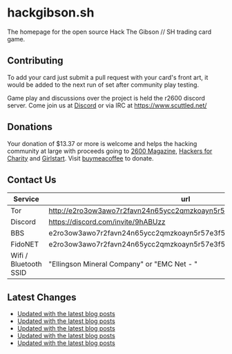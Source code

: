 # hackgibson.sh
The homepage for the open source Hack The Gibson // SH trading card game.


## Contributing

To add your card just submit a pull request with your card's front art, it would be added to the next run of set after community play testing.

Game play and discussions over the project is held the r2600 discord server. Come join us at [Discord](https://discord.com/invite/9hABUzz) or via IRC at https://www.scuttled.net/


## Donations

Your donation of $13.37 or more is welcome and helps the hacking community at large with proceeds going to [2600 Magazine](https://2600.com/), [Hackers for Charity](https://hackersforcharity.org) and [Girlstart](https://girlstart.org).  Visit [buymeacoffee](https://www.buymeacoffee.com/hackgibson.sh) to donate.


## Contact Us

Service | url
-|-
Tor | http://e2ro3ow3awo7r2favn24n65ycc2qmzkoayn5r57e3f56nvjwdcgg32ad.onion
Discord | https://discord.com/invite/9hABUzz
BBS | e2ro3ow3awo7r2favn24n65ycc2qmzkoayn5r57e3f56nvjwdcgg32ad.onion:23
FidoNET | e2ro3ow3awo7r2favn24n65ycc2qmzkoayn5r57e3f56nvjwdcgg32ad.onion:24554
Wifi / Bluetooth SSID | "Ellingson Mineral Company" or "EMC Net - <fidonet address>"

## Latest Changes
<!-- BLOG-POST-LIST:START -->
- [Updated with the latest blog posts](https://github.com/DFW2600/hackgibson.sh/commit/d2317af2d4af8e69f5b7c1cfc8baac9548e60dad)
- [Updated with the latest blog posts](https://github.com/DFW2600/hackgibson.sh/commit/23c3eb73bf1e38e7328ffa7f82855ae0264bcebd)
- [Updated with the latest blog posts](https://github.com/DFW2600/hackgibson.sh/commit/50b0873b50e47694562e4200d0a74aa3df8a791e)
- [Updated with the latest blog posts](https://github.com/DFW2600/hackgibson.sh/commit/35bf6c4bd882abd6e513e77a428bd1e32c246565)
- [Updated with the latest blog posts](https://github.com/DFW2600/hackgibson.sh/commit/55bd84a0513188c2b35ad971446aa8c511c3089a)
<!-- BLOG-POST-LIST:END -->
